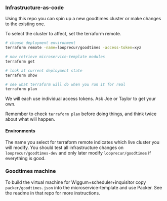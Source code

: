 ### Infrastructure-as-code

Using this repo you can spin up a new goodtimes cluster or make
changes to the existing one.

To select the cluster to affect, set the terraform remote.

```bash
# choose deployment environment
terraform remote -name=looprecur/goodtimes -access-token=xyz

# now retrieve microservice-template modules
terraform get

# look at current deployment state
terraform show

# see what terraform will do when you run it for real
terraform plan
```

We will each use individual access tokens. Ask Joe or Taylor
to get your own.

Remember to check `terraform plan` before doing things, and
think twice about what will happen.

#### Environments

The name you select for terraform remote indicates which live cluster
you will modify. You should test all infrastructure changes on
`looprecur/goodtimes-dev` and only later modify `looprecur/goodtimes`
if everything is good.

### Goodtimes machine

To build the virtual machine for Wiggum+scheduler+inquisitor copy
`packer/goodtimes.json` into the microservice-template and use
Packer. See the readme in that repo for more instructions.
